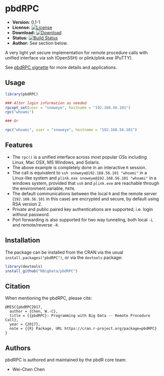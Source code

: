 # pbdRPC

* **Version:** 0.1-1
* **License:** [![License](http://img.shields.io/badge/license-MPL%202-orange.svg?style=flat)](https://www.mozilla.org/MPL/2.0/)
* **Download:** [![Download](http://cranlogs.r-pkg.org/badges/pbdRPC)](https://cran.r-project.org/package=pbdRPC)
* **Status:** [![Build Status](https://travis-ci.org/snoweye/pbdRPC.png)](https://travis-ci.org/snoweye/pbdRPC)
* **Author:** See section below.


A very light yet secure implementation for remote procedure calls with
unified interface via ssh (OpenSSH) or plink/plink.exe (PuTTY).

See [pbdRPC vignette](./inst/doc/pbdRPC-guide.pdf) for more details and
applications.


## Usage

```r
library(pbdRPC)

### Alter login information as needed
rpcopt_set(user = "snoweye", hostname = "192.168.56.101")
rpc("whoami")

### Or

rpc("whoami", user = "snoweye", hostname = "192.168.56.101")
```


## Features
- The `rpc()` is a unified interface across most popular OSs
  including Linux, Mac OSX, MS Windows, and Solaris.
- The above example is completely done in an interactive `R` session.
- The call is equivalent to
  `ssh snoweye@192.168.56.101 "whoami"` in a Linux-like system and
  `plink.exe snoweye@192.168.56.101 "whoami"` in a windows system,
  provided that `ssh` and `plink.exe` are reachable through the
  environment variable, `PATH`.
- The default communications between the local `R` and the remote server
  (`192.168.56.101` in this case) are encrypted and secure, by default
  using RSA version 2.
- Private and public paired key authentications are supported,
  i.e. login without password.
- Port forwarding is also supported for two way tunneling, both
  local `-L` and remote/reverse `-R`.


## Installation

The package can be installed from the CRAN via the usual
`install.packages("pbdRPC")`, or via the `devtools` package:

```r
library(devtools)
install_github("RBigData/pbdRPC")
```


## Citation

When mentioning the pbdRPC, please cite:

```
@MISC{pbdRPC2017,
  author = {Chen, W.-C},
  title = {{pbdRPC}: Programming with Big Data -- Remote Procedure Call},
  year = {2017},
  note = {{R} Package, URL https://cran.r-project.org/package=pbdRPC}
}
```


## Authors

pbdRPC is authored and maintained by the pbdR core team:
* Wei-Chen Chen

